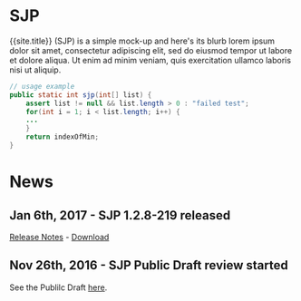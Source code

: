# SJP

{{site.title}} (SJP) is a simple mock-up and here's its blurb lorem ipsum dolor sit amet, consectetur adipiscing elit, sed do eiusmod tempor ut labore et dolore aliqua. Ut enim ad minim veniam, quis exercitation ullamco laboris nisi ut aliquip.

```java
// usage example
public static int sjp(int[] list) {
	assert list != null && list.length > 0 : "failed test";
	for(int i = 1; i < list.length; i++) {	
	...
	}
	return indexOfMin;
}
```

# News

## Jan 6th, 2017 - SJP 1.2.8-219 released ##

[Release Notes](http://oracle.com) - [Download](http://oracle.com)

## Nov 26th, 2016 - SJP Public Draft review started ##

See the Publilc Draft [here](http://oracle.com).

